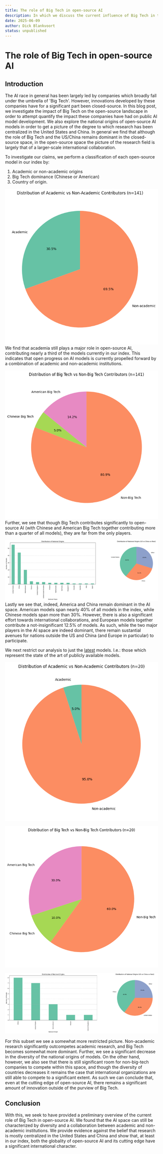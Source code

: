 ```yaml
---
title: The role of Big Tech in open-source AI
description: In which we discuss the current influence of Big Tech in the open-source AI space
date: 2025-06-09
author: Dick Blankvoort
status: unpublished
---
```

# The role of Big Tech in open-source AI
<author :author="author"></author>
<date :date="date"></date>

## Introduction
The AI race in general has been largely led by companies which broadly fall under the umbrella of 'Big Tech'. However, innovations developed by these companies have for a significant part been closed-source. In this blog post, we investigate the impact of Big Tech on the open-source landscape in order to attempt quantify the impact these companies have had on public AI model development. We also explore the national origins of open-source AI models in order to get a picture of the degree to which research has been centralized in the United States and China. In general we find that although the role of Big Tech and the US/China remains dominant in the closed-source space, in the open-source space the picture of the research field is largely that of a larger-scale international collaboration.

To investigate our claims, we perform a classification of each open-source model in our index by:
1. Academic or non-academic origins
2. Big Tech dominance (Chinese or American)
3. Country of origin.

![Diagram depicting the prevalence of academia in OSAI](/images/academic_pie.png "Academic prevalence in OSAI")
We find that academia still plays a major role in open-source AI, contributing nearly a third of the models currently in our index. This indicates that open progress on AI models is currently propelled forward by a combination of academic and non-academic institutions.

![Diagram depicting the prevalence of big tech among OSAI companies](/images/big_tech_pie.png "Big Tech prevalence in OSAI")
 Further, we see that though Big Tech contributes significantly to open-source AI (with Chinese and American Big Tech together contributing more than a quarter of all models), they are far from the only players.

![Diagram depicting the national origins of OSAI institutions](/images/national_origins_pie.png "National origins in OSAI")
Lastly we see that, indeed, America and China remain dominant in the AI space. American models span nearly 40% of all models in the index, while Chinese models span more than 30%. However, there is also a significant effort towards international collaborations, and European models together contribute a not-insignificant 12.5% of models. As such, while the two major players in the AI space are indeed dominant, there remain sustantial avenues for nations outside the US and China (and Europe in particular) to participate.

We next restrict our analysis to just the [latest](https://osai-index.eu/news/performance-classes) models. I.e.: those which represent the state of the art of publicly available models.

![Diagram depicting the prevalence of academia in OSAI among latest models](/images/academic_pie_latest.png "Academic prevalence in OSAI among latest models")

![Diagram depicting the prevalence of Big Tech among OSAI companies in latest models](/images/big_tech_pie_latest.png "Big Tech prevalence in OSAI among latest models")

![Diagram depicting the national origins of OSAI institutions in latest models](/images/national_origins_pie_latest.png "National origins in OSAI among latest models")

For this subset we see a somewhat more restricted picture. Non-academic research significantly outcompetes academic research, and Big Tech becomes somewhat more dominant. Further, we see a significant decrease in the diversity of the national origins of models. On the other hand, however, we also see that there is still significant room for non-big-tech companies to compete within this space, and though the diversity of countries decreases it remains the case that international organizations are still able to compete to a significant extent. As such we can conclude that, even at the cutting edge of open-source AI, there remains a significant amount of innovation outside of the purview of Big Tech.

## Conclusion
With this, we seek to have provided a preliminary overview of the current role of Big Tech in open-source AI. We found that the AI space can still be characterized by diversity and a collaboration between academic and non-academic institutions. We provide evidence against the belief that research is mostly centralized in the United States and China and show that, at least in our index, both the globality of open-source AI and its cutting edge have a significant international character.